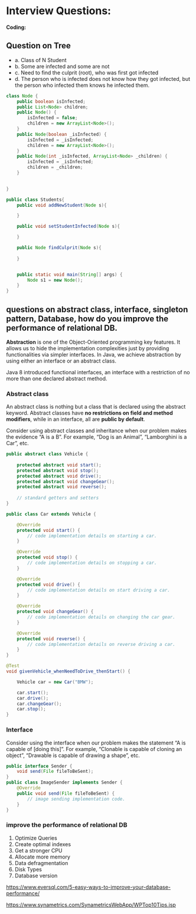 # Interview Questions:

**Coding:**

## Question on Tree

- a. Class of N Student
- b. Some are infected and some are not
- c. Need to find the culprit (root), who was first got infected
- d. The person who is infected does not know how they got infected, but the person who infected them knows he infected them.

```Java
class Node {
    public boolean isInfected;
    public List<Node> children;
    public Node() {
        isInfected = false;
        children = new ArrayList<Node>();
    }
    public Node(boolean _isInfected) {
        isInfected = _isInfected;
        children = new ArrayList<Node>();
    }
    public Node(int _isInfected, ArrayList<Node> _children) {
        isInfected = _isInfected;
        children = _children;
    }

    
}

public class Students{
    public void addNewStudent(Node s){

    }

    public void setStudentInfected(Node s){

    }

    public Node findCulprit(Node s){
        
    }


    public static void main(String[] args) {
        Node s1 = new Node();
    }
}

```

## questions on abstract class, interface, singleton pattern, Database, how do you improve the performance of relational DB.

**Abstraction** is one of the Object-Oriented programming key features. It allows us to hide the implementation complexities just by providing functionalities via simpler interfaces. In Java, we achieve abstraction by using either an interface or an abstract class.

Java 8 introduced functional interfaces, an interface with a restriction of no more than one declared abstract method.

### Abstract class

An abstract class is nothing but a class that is declared using the abstract keyword. Abstract classes have **no restrictions on field and method modifiers**, while in an interface, all are **public by default**. 

Consider using abstract classes and inheritance when our problem makes the evidence “A is a B”. For example, “Dog is an Animal”, “Lamborghini is a Car”, etc.

```Java
public abstract class Vehicle {
    
    protected abstract void start();
    protected abstract void stop();
    protected abstract void drive();
    protected abstract void changeGear();
    protected abstract void reverse();
    
    // standard getters and setters
}

public class Car extends Vehicle {

    @Override
    protected void start() {
        // code implementation details on starting a car.
    }

    @Override
    protected void stop() {
        // code implementation details on stopping a car.
    }

    @Override
    protected void drive() {
        // code implementation details on start driving a car.
    }

    @Override
    protected void changeGear() {
        // code implementation details on changing the car gear.
    }

    @Override
    protected void reverse() {
        // code implementation details on reverse driving a car.
    }
}

@Test
void givenVehicle_whenNeedToDrive_thenStart() {

    Vehicle car = new Car("BMW");

    car.start();
    car.drive();
    car.changeGear();
    car.stop();
}

```

### Interface

Consider using the interface when our problem makes the statement “A is capable of [doing this]”. For example, “Clonable is capable of cloning an object”, “Drawable is capable of drawing a shape”, etc.

```Java
public interface Sender {
    void send(File fileToBeSent);
}
public class ImageSender implements Sender {
    @Override
    public void send(File fileToBeSent) {
        // image sending implementation code.
    }
}
```

### improve the performance of relational DB

1. Optimize Queries
2. Create optimal indexes
3. Get a stronger CPU
4. Allocate more memory
5. Data defragmentation
6. Disk Types
7. Database version

https://www.eversql.com/5-easy-ways-to-improve-your-database-performance/

https://www.synametrics.com/SynametricsWebApp/WPTop10Tips.jsp